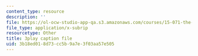 ```yaml
---
content_type: resource
description: ''
file: https://ol-ocw-studio-app-qa.s3.amazonaws.com/courses/15-071-the-analytics-edge-spring-2017/3b18ed018d73cc5b9a7e3f03aa57e505_c_2RtTEkyo8.srt
file_type: application/x-subrip
resourcetype: Other
title: 3play caption file
uid: 3b18ed01-8d73-cc5b-9a7e-3f03aa57e505
---
```


